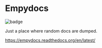 Empydocs
====

![badge](https://readthedocs.org/projects/empydocs/badge/?version=latest)

Just a place where random docs are dumped.

https://empydocs.readthedocs.org/en/latest/
